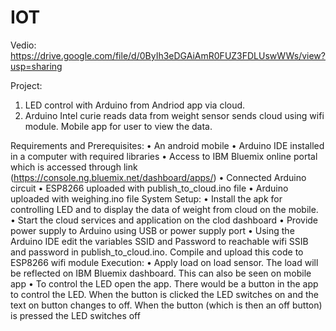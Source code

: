 # IOT
Vedio:
https://drive.google.com/file/d/0ByIh3eDGAiAmR0FUZ3FDLUswWWs/view?usp=sharing

Project:
1. LED control with Arduino from Andriod app via cloud.
2. Arduino Intel curie reads data from weight sensor sends cloud using wifi module. Mobile app for user to view the data.

Requirements and Prerequisites:
•	An android mobile
•	Arduino IDE installed in a computer with required libraries
•	Access to IBM Bluemix online portal which is accessed through link (https://console.ng.bluemix.net/dashboard/apps/)
•	Connected Arduino circuit
•	ESP8266 uploaded with publish_to_cloud.ino file
•	Arduino uploaded with weighing.ino file
System Setup:
•	Install the apk for controlling LED and to display the data of weight from cloud on the mobile.
•	Start the cloud services and application on the clod dashboard
•	Provide power supply to Arduino using USB or power supply port
•	Using the Arduino IDE edit the variables SSID and Password to reachable wifi SSIB and password in publish_to_cloud.ino. Compile and upload this code to ESP8266 wifi module
Execution:
•	Apply load on load sensor. The load will be reflected on IBM Bluemix dashboard. This can also be seen on mobile app
•	To control the LED open the app. There would be a button in the app to control the LED. When the button is clicked the LED switches on and the text on button changes to off. When the button (which is then an off button) is pressed the LED switches off
